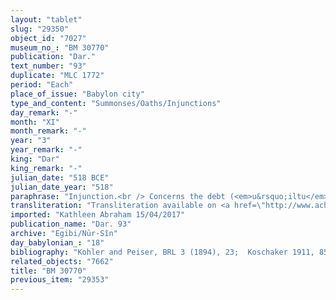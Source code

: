 ```yaml
---
layout: "tablet"
slug: "29350"
object_id: "7027"
museum_no_: "BM 30770"
publication: "Dar."
text_number: "93"
duplicate: "MLC 1772"
period: "Each"
place_of_issue: "Babylon city"
type_and_content: "Summonses/Oaths/Injunctions"
day_remark: "-"
month: "XI"
month_remark: "-"
year: "3"
year_remark: "-"
king: "Dar"
king_remark: "-"
julian_date: "518 BCE"
julian_date_year: "518"
paraphrase: "Injunction.<br /> Concerns the debt (<em>u&rsquo;iltu</em>) of 44 minas of silver, the capital sum (<em>qaqqadu</em>) which <strong>B</strong> owed to <strong>C</strong> and which&nbsp; <strong><sup>f</sup>A<sub>1</sub></strong> and <strong>A<sub>2</sub> </strong>(<strong>B</strong>&rsquo;s mother and son) took from (<em>ultu pāni na&scaron;&ucirc;</em>) <strong>D</strong>, <strong>C</strong>&#39;s son (after his death) in <strong>E</strong>&#39;s presence (<em>ina pāni</em>). On Addar (XII), 20<sup>th</sup>, of Darius&lsquo; 3<sup>rd</sup> year <strong><sup>f</sup>A<sub>1</sub></strong> and <strong>A<sub>2</sub> </strong>&nbsp;will bring and hand over (<em>na&scaron;&ucirc;-nadānu</em>) these 44 minas of silver to <strong>D</strong>, the son of the creditor according to what was written in <strong>C</strong>&rsquo;s promissory note. They guarantee for each other. Names of 5 witnesses and the scribe.<br /> &nbsp;<br /> <strong><sup>f</sup></strong><strong>A<sub>1</sub></strong> = <sup>f</sup>Ka&scaron;&scaron;at/Nab&ucirc;-ēṭir//Rab-ban&ecirc;; <strong>A<sub>2</sub> </strong>= Bēl-iddin/Marduk-&scaron;āpik-zēri//Nāgiri; <strong>B</strong> = Marduk-&scaron;āpik-zēri//Bēl-uballiṭ//Nāgiri; <strong>C</strong> = Itti-Marduk-balāṭu/Nab&ucirc;-ahhē-iddin//Egibi; <strong>D</strong> = Marduk-nāṣir-apli/Itti-Marduk-balāṭu//Egibi; <strong>E</strong> = Arahu"
transliteration: "Transliteration available on <a href=\"http://www.achemenet.com/en/item/?/textual-sources/texts-by-regions/babylonia/babylon/1654470\" target=\"_blank\">Achemenet</a>"
imported: "Kathleen Abraham 15/04/2017"
publication_name: "Dar. 93"
archive: "Egibi/Nūr-Sîn"
day_babylonian_: "18"
bibliography: "Kohler and Peiser, BRL 3 (1894), 23;  Koschaker 1911, 85; Petschow 1956 (NBPf.), 44."
related_objects: "7662"
title: "BM 30770"
previous_item: "29353"
---
```

